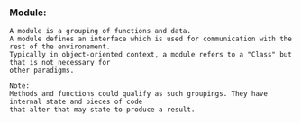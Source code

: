 ﻿### Module:

	A module is a grouping of functions and data. 
	A module defines an interface which is used for communication with the rest of the environement.
	Typically in object-oriented context, a module refers to a "Class" but that is not necessary for 
	other paradigms.

	Note:
	Methods and functions could qualify as such groupings. They have internal state and pieces of code 
	that alter that may state to produce a result.




